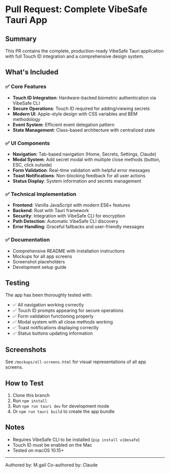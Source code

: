 # Pull Request: Complete VibeSafe Tauri App

## Summary
This PR contains the complete, production-ready VibeSafe Tauri application with full Touch ID integration and a comprehensive design system.

## What's Included

### ✅ Core Features
- **Touch ID Integration**: Hardware-backed biometric authentication via VibeSafe CLI
- **Secure Operations**: Touch ID required for adding/viewing secrets
- **Modern UI**: Apple-style design with CSS variables and BEM methodology
- **Event System**: Efficient event delegation pattern
- **State Management**: Class-based architecture with centralized state

### ✅ UI Components
- **Navigation**: Tab-based navigation (Home, Secrets, Settings, Claude)
- **Modal System**: Add secret modal with multiple close methods (button, ESC, click outside)
- **Form Validation**: Real-time validation with helpful error messages
- **Toast Notifications**: Non-blocking feedback for all user actions
- **Status Display**: System information and secrets management

### ✅ Technical Implementation
- **Frontend**: Vanilla JavaScript with modern ES6+ features
- **Backend**: Rust with Tauri framework
- **Security**: Integration with VibeSafe CLI for encryption
- **Path Detection**: Automatic VibeSafe CLI discovery
- **Error Handling**: Graceful fallbacks and user-friendly messages

### ✅ Documentation
- Comprehensive README with installation instructions
- Mockups for all app screens
- Screenshot placeholders
- Development setup guide

## Testing
The app has been thoroughly tested with:
- ✅ All navigation working correctly
- ✅ Touch ID prompts appearing for secure operations
- ✅ Form validation functioning properly
- ✅ Modal system with all close methods working
- ✅ Toast notifications displaying correctly
- ✅ Status buttons updating information

## Screenshots
See `/mockups/all-screens.html` for visual representations of all app screens.

## How to Test
1. Clone this branch
2. Run `npm install`
3. Run `npm run tauri dev` for development mode
4. Or `npm run tauri build` to create the app bundle

## Notes
- Requires VibeSafe CLI to be installed (`pip install vibesafe`)
- Touch ID must be enabled on the Mac
- Tested on macOS 10.15+

---
Authored by: M.gail
Co-authored by: Claude
